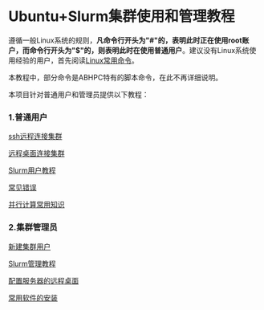 # Ubuntu+Slurm集群使用和管理教程

遵循一般Linux系统的规则，**凡命令行开头为"#"的，表明此时正在使用root账户，而命令行开头为"$"的，则表明此时在使用普通用户**。建议没有Linux系统使用经验的用户，首先阅读[Linux常用命令](Linux常用命令.md)。

本教程中，部分命令是ABHPC特有的脚本命令，在此不再详细说明。

本项目针对普通用户和管理员提供以下教程：

### 1.普通用户

[ssh远程连接集群](User/ssh远程连接集群.md)

[远程桌面连接集群](User/使用x2go连接Ubuntu远程桌面.md)

[Slurm用户教程](User/Slurm用户教程.md)

[常见错误](User/常见错误.md)

[并行计算常用知识](并行计算常用知识)

### 2.集群管理员

[新建集群用户](Admin/新建集群用户.md)

[Slurm管理教程](Admin/Slurm管理教程.md)

[配置服务器的远程桌面](Admin/配置服务器的远程桌面.md)

[常用软件的安装](常用软件的安装)

